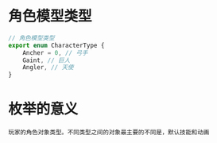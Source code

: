 # 角色模型类型

```ts
// 角色模型类型
export enum CharacterType {
    Ancher = 0, // 弓手
    Gaint, // 巨人
    Angler, // 天使
}
```

# 枚举的意义

    玩家的角色对象类型。不同类型之间的对象最主要的不同是，默认技能和动画